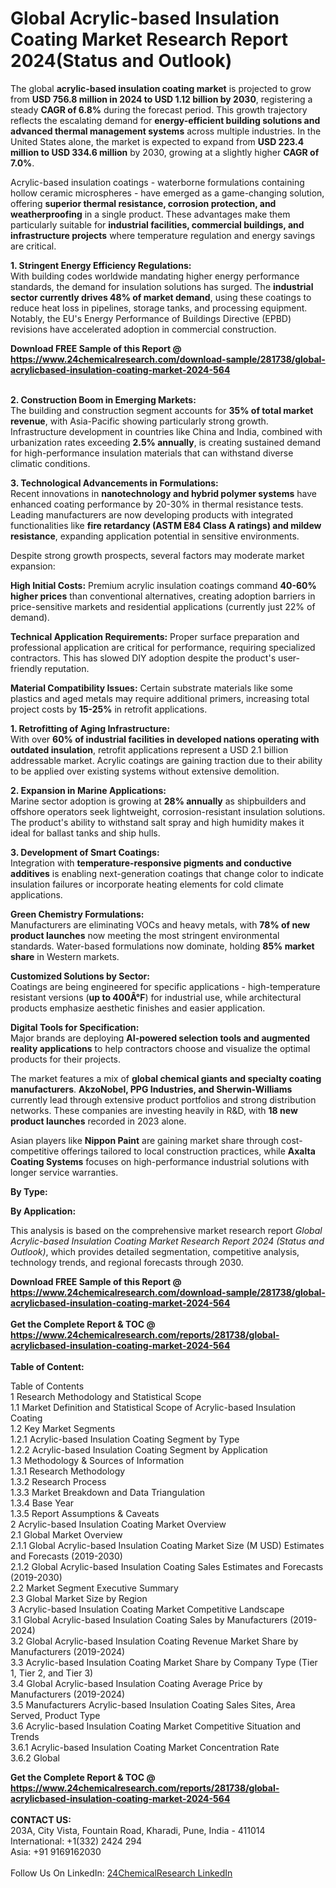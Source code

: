 <h1>Global Acrylic-based Insulation Coating Market Research Report 2024(Status and Outlook)</h1><p>The global <strong>acrylic-based insulation coating market</strong> is projected to grow from <strong>USD 756.8 million in 2024 to USD 1.12 billion by 2030</strong>, registering a steady <strong>CAGR of 6.8%</strong> during the forecast period. This growth trajectory reflects the escalating demand for <strong>energy-efficient building solutions and advanced thermal management systems</strong> across multiple industries. In the United States alone, the market is expected to expand from <strong>USD 223.4 million to USD 334.6 million</strong> by 2030, growing at a slightly higher <strong>CAGR of 7.0%</strong>.</p><p>Acrylic-based insulation coatings - waterborne formulations containing hollow ceramic microspheres - have emerged as a game-changing solution, offering <strong>superior thermal resistance, corrosion protection, and weatherproofing</strong> in a single product. These advantages make them particularly suitable for <strong>industrial facilities, commercial buildings, and infrastructure projects</strong> where temperature regulation and energy savings are critical.</p><p><strong>1. Stringent Energy Efficiency Regulations:</strong><br>
With building codes worldwide mandating higher energy performance standards, the demand for insulation solutions has surged. The <strong>industrial sector currently drives 48% of market demand</strong>, using these coatings to reduce heat loss in pipelines, storage tanks, and processing equipment. Notably, the EU's Energy Performance of Buildings Directive (EPBD) revisions have accelerated adoption in commercial construction.</p><div><b>Download FREE Sample of this Report @ 
            <a href="https://www.24chemicalresearch.com/download-sample/281738/global-acrylicbased-insulation-coating-market-2024-564">
            https://www.24chemicalresearch.com/download-sample/281738/global-acrylicbased-insulation-coating-market-2024-564</a></b></div><br><p><strong>2. Construction Boom in Emerging Markets:</strong><br>
The building and construction segment accounts for <strong>35% of total market revenue</strong>, with Asia-Pacific showing particularly strong growth. Infrastructure development in countries like China and India, combined with urbanization rates exceeding <strong>2.5% annually</strong>, is creating sustained demand for high-performance insulation materials that can withstand diverse climatic conditions.</p><p><strong>3. Technological Advancements in Formulations:</strong><br>
Recent innovations in <strong>nanotechnology and hybrid polymer systems</strong> have enhanced coating performance by 20-30% in thermal resistance tests. Leading manufacturers are now developing products with integrated functionalities like <strong>fire retardancy (ASTM E84 Class A ratings) and mildew resistance</strong>, expanding application potential in sensitive environments.</p><p>Despite strong growth prospects, several factors may moderate market expansion:</p><p><strong>High Initial Costs:</strong> Premium acrylic insulation coatings command <strong>40-60% higher prices</strong> than conventional alternatives, creating adoption barriers in price-sensitive markets and residential applications (currently just 22% of demand).</p><p><strong>Technical Application Requirements:</strong> Proper surface preparation and professional application are critical for performance, requiring specialized contractors. This has slowed DIY adoption despite the product's user-friendly reputation.</p><p><strong>Material Compatibility Issues:</strong> Certain substrate materials like some plastics and aged metals may require additional primers, increasing total project costs by <strong>15-25%</strong> in retrofit applications.</p><p><strong>1. Retrofitting of Aging Infrastructure:</strong><br>
With over <strong>60% of industrial facilities in developed nations operating with outdated insulation</strong>, retrofit applications represent a USD 2.1 billion addressable market. Acrylic coatings are gaining traction due to their ability to be applied over existing systems without extensive demolition.</p><p><strong>2. Expansion in Marine Applications:</strong><br>
Marine sector adoption is growing at <strong>28% annually</strong> as shipbuilders and offshore operators seek lightweight, corrosion-resistant insulation solutions. The product's ability to withstand salt spray and high humidity makes it ideal for ballast tanks and ship hulls.</p><p><strong>3. Development of Smart Coatings:</strong><br>
Integration with <strong>temperature-responsive pigments and conductive additives</strong> is enabling next-generation coatings that change color to indicate insulation failures or incorporate heating elements for cold climate applications.</p><p><strong>Green Chemistry Formulations:</strong><br>
    Manufacturers are eliminating VOCs and heavy metals, with <strong>78% of new product launches</strong> now meeting the most stringent environmental standards. Water-based formulations now dominate, holding <strong>85% market share</strong> in Western markets.</p><p><strong>Customized Solutions by Sector:</strong><br>
    Coatings are being engineered for specific applications - high-temperature resistant versions (<strong>up to 400Â°F</strong>) for industrial use, while architectural products emphasize aesthetic finishes and easier application.</p><p><strong>Digital Tools for Specification:</strong><br>
    Major brands are deploying <strong>AI-powered selection tools and augmented reality applications</strong> to help contractors choose and visualize the optimal products for their projects.</p><p>The market features a mix of <strong>global chemical giants and specialty coating manufacturers</strong>. <strong>AkzoNobel, PPG Industries, and Sherwin-Williams</strong> currently lead through extensive product portfolios and strong distribution networks. These companies are investing heavily in R&amp;D, with <strong>18 new product launches</strong> recorded in 2023 alone.</p><p>Asian players like <strong>Nippon Paint</strong> are gaining market share through cost-competitive offerings tailored to local construction practices, while <strong>Axalta Coating Systems</strong> focuses on high-performance industrial solutions with longer service warranties.</p><p><strong>By Type:</strong></p><p><strong>By Application:</strong></p><p>This analysis is based on the comprehensive market research report <em>Global Acrylic-based Insulation Coating Market Research Report 2024 (Status and Outlook)</em>, which provides detailed segmentation, competitive analysis, technology trends, and regional forecasts through 2030.</p><div><b>Download FREE Sample of this Report @ 
            <a href="https://www.24chemicalresearch.com/download-sample/281738/global-acrylicbased-insulation-coating-market-2024-564">
            https://www.24chemicalresearch.com/download-sample/281738/global-acrylicbased-insulation-coating-market-2024-564</a></b></div><br><div><b>Get the Complete Report & TOC @ 
            <a href="https://www.24chemicalresearch.com/reports/281738/global-acrylicbased-insulation-coating-market-2024-564">
            https://www.24chemicalresearch.com/reports/281738/global-acrylicbased-insulation-coating-market-2024-564</a></b></div><br>
            <b>Table of Content:</b><p>Table of Contents<br />
 1 Research Methodology and Statistical Scope<br />
 1.1 Market Definition and Statistical Scope of Acrylic-based Insulation Coating<br />
 1.2 Key Market Segments<br />
 1.2.1 Acrylic-based Insulation Coating Segment by Type<br />
 1.2.2 Acrylic-based Insulation Coating Segment by Application<br />
 1.3 Methodology & Sources of Information<br />
 1.3.1 Research Methodology<br />
 1.3.2 Research Process<br />
 1.3.3 Market Breakdown and Data Triangulation<br />
 1.3.4 Base Year<br />
 1.3.5 Report Assumptions & Caveats<br />
 2 Acrylic-based Insulation Coating Market Overview<br />
 2.1 Global Market Overview<br />
 2.1.1 Global Acrylic-based Insulation Coating Market Size (M USD) Estimates and Forecasts (2019-2030)<br />
 2.1.2 Global Acrylic-based Insulation Coating Sales Estimates and Forecasts (2019-2030)<br />
 2.2 Market Segment Executive Summary<br />
 2.3 Global Market Size by Region<br />
 3 Acrylic-based Insulation Coating Market Competitive Landscape<br />
 3.1 Global Acrylic-based Insulation Coating Sales by Manufacturers (2019-2024)<br />
 3.2 Global Acrylic-based Insulation Coating Revenue Market Share by Manufacturers (2019-2024)<br />
 3.3 Acrylic-based Insulation Coating Market Share by Company Type (Tier 1, Tier 2, and Tier 3)<br />
 3.4 Global Acrylic-based Insulation Coating Average Price by Manufacturers (2019-2024)<br />
 3.5 Manufacturers Acrylic-based Insulation Coating Sales Sites, Area Served, Product Type<br />
 3.6 Acrylic-based Insulation Coating Market Competitive Situation and Trends<br />
 3.6.1 Acrylic-based Insulation Coating Market Concentration Rate<br />
 3.6.2 Global </p><div><b>Get the Complete Report & TOC @ 
            <a href="https://www.24chemicalresearch.com/reports/281738/global-acrylicbased-insulation-coating-market-2024-564">
            https://www.24chemicalresearch.com/reports/281738/global-acrylicbased-insulation-coating-market-2024-564</a></b></div><br><b>CONTACT US:</b><br>
            203A, City Vista, Fountain Road, Kharadi, Pune, India - 411014<br>
            International: +1(332) 2424 294<br>
            Asia: +91 9169162030 <br><br>
            Follow Us On LinkedIn: <a href="https://www.linkedin.com/company/24chemicalresearch/">24ChemicalResearch LinkedIn</a>
